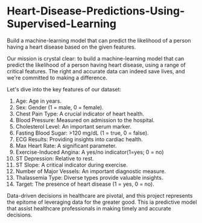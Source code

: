 # Heart-Disease-Predictions-Using-Supervised-Learning
Build a machine-learning model that can predict the likelihood of a person having a heart disease based on the given features.

Our mission is crystal clear: to build a machine-learning model that can predict the likelihood of a person having heart disease, using a range of critical features. The right and accurate data can indeed save lives, and we're committed to making a difference.

Let's dive into the key features of our dataset:
1. Age: Age in years.
2. Sex: Gender (1 = male, 0 = female).
3. Chest Pain Type: A crucial indicator of heart health.
4. Blood Pressure: Measured on admission to the hospital.
5. Cholesterol Level: An important serum marker.
6. Fasting Blood Sugar: >120 mg/dL (1 = true, 0 = false).
7. ECG Results: Providing insights into cardiac health.
8. Max Heart Rate: A significant parameter.
9. Exercise-Induced Angina: A yes/no indicator(1=yes; 0 = no)
10. ST Depression: Relative to rest.
11. ST Slope: A critical indicator during exercise.
14. Number of Major Vessels: An important diagnostic measure.
13. Thalassemia Type: Diverse types provide valuable insights.
14. Target: The presence of heart disease (1 = yes, 0 = no).

Data-driven decisions in healthcare are pivotal, and this project represents the epitome of leveraging data for the greater good. 
This ia predictive model that assist healthcare professionals in making timely and accurate decisions.
